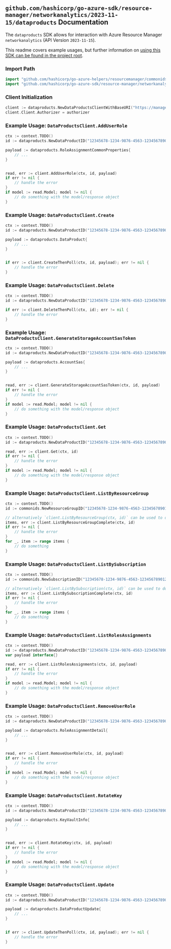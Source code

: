 
## `github.com/hashicorp/go-azure-sdk/resource-manager/networkanalytics/2023-11-15/dataproducts` Documentation

The `dataproducts` SDK allows for interaction with Azure Resource Manager `networkanalytics` (API Version `2023-11-15`).

This readme covers example usages, but further information on [using this SDK can be found in the project root](https://github.com/hashicorp/go-azure-sdk/tree/main/docs).

### Import Path

```go
import "github.com/hashicorp/go-azure-helpers/resourcemanager/commonids"
import "github.com/hashicorp/go-azure-sdk/resource-manager/networkanalytics/2023-11-15/dataproducts"
```


### Client Initialization

```go
client := dataproducts.NewDataProductsClientWithBaseURI("https://management.azure.com")
client.Client.Authorizer = authorizer
```


### Example Usage: `DataProductsClient.AddUserRole`

```go
ctx := context.TODO()
id := dataproducts.NewDataProductID("12345678-1234-9876-4563-123456789012", "example-resource-group", "dataProductName")

payload := dataproducts.RoleAssignmentCommonProperties{
	// ...
}


read, err := client.AddUserRole(ctx, id, payload)
if err != nil {
	// handle the error
}
if model := read.Model; model != nil {
	// do something with the model/response object
}
```


### Example Usage: `DataProductsClient.Create`

```go
ctx := context.TODO()
id := dataproducts.NewDataProductID("12345678-1234-9876-4563-123456789012", "example-resource-group", "dataProductName")

payload := dataproducts.DataProduct{
	// ...
}


if err := client.CreateThenPoll(ctx, id, payload); err != nil {
	// handle the error
}
```


### Example Usage: `DataProductsClient.Delete`

```go
ctx := context.TODO()
id := dataproducts.NewDataProductID("12345678-1234-9876-4563-123456789012", "example-resource-group", "dataProductName")

if err := client.DeleteThenPoll(ctx, id); err != nil {
	// handle the error
}
```


### Example Usage: `DataProductsClient.GenerateStorageAccountSasToken`

```go
ctx := context.TODO()
id := dataproducts.NewDataProductID("12345678-1234-9876-4563-123456789012", "example-resource-group", "dataProductName")

payload := dataproducts.AccountSas{
	// ...
}


read, err := client.GenerateStorageAccountSasToken(ctx, id, payload)
if err != nil {
	// handle the error
}
if model := read.Model; model != nil {
	// do something with the model/response object
}
```


### Example Usage: `DataProductsClient.Get`

```go
ctx := context.TODO()
id := dataproducts.NewDataProductID("12345678-1234-9876-4563-123456789012", "example-resource-group", "dataProductName")

read, err := client.Get(ctx, id)
if err != nil {
	// handle the error
}
if model := read.Model; model != nil {
	// do something with the model/response object
}
```


### Example Usage: `DataProductsClient.ListByResourceGroup`

```go
ctx := context.TODO()
id := commonids.NewResourceGroupID("12345678-1234-9876-4563-123456789012", "example-resource-group")

// alternatively `client.ListByResourceGroup(ctx, id)` can be used to do batched pagination
items, err := client.ListByResourceGroupComplete(ctx, id)
if err != nil {
	// handle the error
}
for _, item := range items {
	// do something
}
```


### Example Usage: `DataProductsClient.ListBySubscription`

```go
ctx := context.TODO()
id := commonids.NewSubscriptionID("12345678-1234-9876-4563-123456789012")

// alternatively `client.ListBySubscription(ctx, id)` can be used to do batched pagination
items, err := client.ListBySubscriptionComplete(ctx, id)
if err != nil {
	// handle the error
}
for _, item := range items {
	// do something
}
```


### Example Usage: `DataProductsClient.ListRolesAssignments`

```go
ctx := context.TODO()
id := dataproducts.NewDataProductID("12345678-1234-9876-4563-123456789012", "example-resource-group", "dataProductName")
var payload interface{}

read, err := client.ListRolesAssignments(ctx, id, payload)
if err != nil {
	// handle the error
}
if model := read.Model; model != nil {
	// do something with the model/response object
}
```


### Example Usage: `DataProductsClient.RemoveUserRole`

```go
ctx := context.TODO()
id := dataproducts.NewDataProductID("12345678-1234-9876-4563-123456789012", "example-resource-group", "dataProductName")

payload := dataproducts.RoleAssignmentDetail{
	// ...
}


read, err := client.RemoveUserRole(ctx, id, payload)
if err != nil {
	// handle the error
}
if model := read.Model; model != nil {
	// do something with the model/response object
}
```


### Example Usage: `DataProductsClient.RotateKey`

```go
ctx := context.TODO()
id := dataproducts.NewDataProductID("12345678-1234-9876-4563-123456789012", "example-resource-group", "dataProductName")

payload := dataproducts.KeyVaultInfo{
	// ...
}


read, err := client.RotateKey(ctx, id, payload)
if err != nil {
	// handle the error
}
if model := read.Model; model != nil {
	// do something with the model/response object
}
```


### Example Usage: `DataProductsClient.Update`

```go
ctx := context.TODO()
id := dataproducts.NewDataProductID("12345678-1234-9876-4563-123456789012", "example-resource-group", "dataProductName")

payload := dataproducts.DataProductUpdate{
	// ...
}


if err := client.UpdateThenPoll(ctx, id, payload); err != nil {
	// handle the error
}
```
